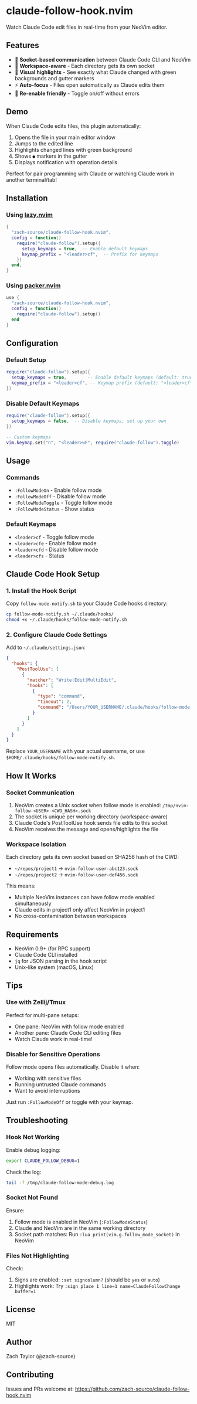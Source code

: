 # claude-follow-hook.nvim

Watch Claude Code edit files in real-time from your NeoVim editor.

## Features

- 🔌 **Socket-based communication** between Claude Code CLI and NeoVim
- 📂 **Workspace-aware** - Each directory gets its own socket
- 🎨 **Visual highlights** - See exactly what Claude changed with green backgrounds and gutter markers
- ⚡ **Auto-focus** - Files open automatically as Claude edits them
- 🔄 **Re-enable friendly** - Toggle on/off without errors

## Demo

When Claude Code edits files, this plugin automatically:
1. Opens the file in your main editor window
2. Jumps to the edited line
3. Highlights changed lines with green background
4. Shows `●` markers in the gutter
5. Displays notification with operation details

Perfect for pair programming with Claude or watching Claude work in another terminal/tab!

## Installation

### Using [lazy.nvim](https://github.com/folke/lazy.nvim)

```lua
{
  "zach-source/claude-follow-hook.nvim",
  config = function()
    require("claude-follow").setup({
      setup_keymaps = true,  -- Enable default keymaps
      keymap_prefix = "<leader>cf",  -- Prefix for keymaps
    })
  end,
}
```

### Using [packer.nvim](https://github.com/wbthomason/packer.nvim)

```lua
use {
  "zach-source/claude-follow-hook.nvim",
  config = function()
    require("claude-follow").setup()
  end
}
```

## Configuration

### Default Setup

```lua
require("claude-follow").setup({
  setup_keymaps = true,        -- Enable default keymaps (default: true)
  keymap_prefix = "<leader>cf", -- Keymap prefix (default: "<leader>cf")
})
```

### Disable Default Keymaps

```lua
require("claude-follow").setup({
  setup_keymaps = false,  -- Disable keymaps, set up your own
})

-- Custom keymaps
vim.keymap.set("n", "<leader>wF", require("claude-follow").toggle)
```

## Usage

### Commands

- `:FollowModeOn` - Enable follow mode
- `:FollowModeOff` - Disable follow mode
- `:FollowModeToggle` - Toggle follow mode
- `:FollowModeStatus` - Show status

### Default Keymaps

- `<leader>cf` - Toggle follow mode
- `<leader>cfe` - Enable follow mode
- `<leader>cfd` - Disable follow mode
- `<leader>cfs` - Status

## Claude Code Hook Setup

### 1. Install the Hook Script

Copy `follow-mode-notify.sh` to your Claude Code hooks directory:

```bash
cp follow-mode-notify.sh ~/.claude/hooks/
chmod +x ~/.claude/hooks/follow-mode-notify.sh
```

### 2. Configure Claude Code Settings

Add to `~/.claude/settings.json`:

```json
{
  "hooks": {
    "PostToolUse": [
      {
        "matcher": "Write|Edit|MultiEdit",
        "hooks": [
          {
            "type": "command",
            "timeout": 2,
            "command": "/Users/YOUR_USERNAME/.claude/hooks/follow-mode-notify.sh"
          }
        ]
      }
    ]
  }
}
```

Replace `YOUR_USERNAME` with your actual username, or use `$HOME/.claude/hooks/follow-mode-notify.sh`.

## How It Works

### Socket Communication

1. NeoVim creates a Unix socket when follow mode is enabled: `/tmp/nvim-follow-<USER>-<CWD_HASH>.sock`
2. The socket is unique per working directory (workspace-aware)
3. Claude Code's PostToolUse hook sends file edits to this socket
4. NeoVim receives the message and opens/highlights the file

### Workspace Isolation

Each directory gets its own socket based on SHA256 hash of the CWD:
- `~/repos/project1` → `nvim-follow-user-abc123.sock`
- `~/repos/project2` → `nvim-follow-user-def456.sock`

This means:
- Multiple NeoVim instances can have follow mode enabled simultaneously
- Claude edits in project1 only affect NeoVim in project1
- No cross-contamination between workspaces

## Requirements

- NeoVim 0.9+ (for RPC support)
- Claude Code CLI installed
- `jq` for JSON parsing in the hook script
- Unix-like system (macOS, Linux)

## Tips

### Use with Zellij/Tmux

Perfect for multi-pane setups:
- One pane: NeoVim with follow mode enabled
- Another pane: Claude Code CLI editing files
- Watch Claude work in real-time!

### Disable for Sensitive Operations

Follow mode opens files automatically. Disable it when:
- Working with sensitive files
- Running untrusted Claude commands
- Want to avoid interruptions

Just run `:FollowModeOff` or toggle with your keymap.

## Troubleshooting

### Hook Not Working

Enable debug logging:
```bash
export CLAUDE_FOLLOW_DEBUG=1
```

Check the log:
```bash
tail -f /tmp/claude-follow-mode-debug.log
```

### Socket Not Found

Ensure:
1. Follow mode is enabled in NeoVim (`:FollowModeStatus`)
2. Claude and NeoVim are in the same working directory
3. Socket path matches: Run `:lua print(vim.g.follow_mode_socket)` in NeoVim

### Files Not Highlighting

Check:
1. Signs are enabled: `:set signcolumn?` (should be `yes` or `auto`)
2. Highlights work: Try `:sign place 1 line=1 name=ClaudeFollowChange buffer=1`

## License

MIT

## Author

Zach Taylor (@zach-source)

## Contributing

Issues and PRs welcome at: https://github.com/zach-source/claude-follow-hook.nvim
